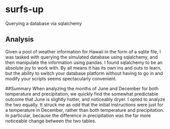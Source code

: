 # surfs-up
Querying a database via sqlalchemy

## Analysis
Given a pool of weather information for Hawaii in the form of a sqlite file, I was tasked with querying the simulated database using sqlalchemy, and then manipulate the information using pandas. I found sqlalchemy to be an absolute joy to work with. By all means it has its own ins and outs to learn, but the ability to switch your database platform without having to go in and modify your scripts seems spectacularly convenient. 

##Summary
When analyzing the months of June and December for both temperature and precipitation, we quickly find the somewhat predictable outcome that June is slightly hotter, and noticeably dryer. I opted to analyze the two equally. It struck me as odd that the initial instructions were just for a temperature in December, rather than both temperature and precipitation. In particular, because the difference in precipitation was the far more noticeable change between the two tables. 
